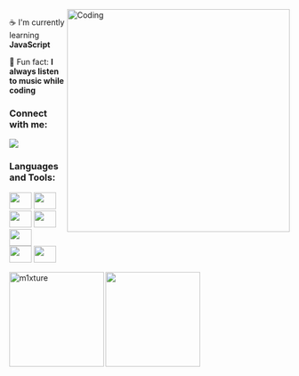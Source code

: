
<img align="right" alt="Coding" width="400" src="https://37.media.tumblr.com/a4cfb0cf36b9936bb988cc0751bbb2f9/tumblr_n4xdautoDY1tax9aio1_500.gif">
<p>☕ I'm currently learning <b>JavaScript</b></p>
<p>🎸 Fun fact: <b>I always listen to music while coding</b></p>

<h3 align="left">Connect with me:</h3>
<p align="left">
  <div><a href="https://discordapp.com/users/1137391988417769583/" target="_blank"><img src="https://img.shields.io/badge/Discord-7289DA?style=for-the-badge&logo=discord&logoColor=white" target="_blank"></a> </div>
</p>

<h3 align="left">Languages and Tools:</h3>
<div>
  <img height="30px" width="40px" src="https://cdn.jsdelivr.net/gh/devicons/devicon/icons/html5/html5-original.svg" />
  <img height="30px" width="40px" src="https://cdn.jsdelivr.net/gh/devicons/devicon/icons/css3/css3-original.svg" />
  <img height="30px" width="40px" src="https://cdn.jsdelivr.net/gh/devicons/devicon/icons/sass/sass-original.svg" />
  <img height="30px" width="40px" src="https://cdn.jsdelivr.net/gh/devicons/devicon/icons/bootstrap/bootstrap-original.svg" />
  <img height="30px" width="40px" src="https://cdn.jsdelivr.net/gh/devicons/devicon/icons/javascript/javascript-original.svg" />
</div>
<div>
  <img height="30px" width="40px" src="https://cdn.jsdelivr.net/gh/devicons/devicon/icons/vscode/vscode-original.svg" />
  <img height="30px" width="40" src="https://cdn.jsdelivr.net/gh/devicons/devicon/icons/figma/figma-original.svg" /></div>
<div>
<p ><img height="170em" align="left" src="https://github-readme-stats.vercel.app/api/top-langs?username=m1xture&show_icons=true&locale=en&layout=compact&theme=synthwave" alt="m1xture" /></p>

<p ><img  height="170em" align="center" src="https://github-readme-stats.vercel.app/api?username=m1xture&theme=synthwave" /></p></div>
